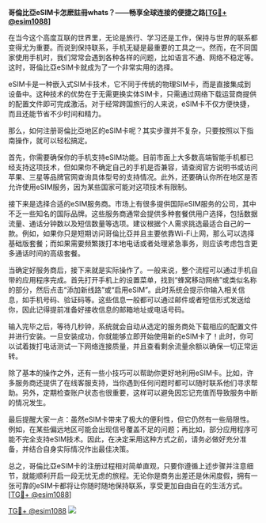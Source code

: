 **哥倫比亞eSIM卡怎麽註冊whats？——畅享全球连接的便捷之路[[TG💪+ @esim1088](https://t.me/s/esim1088)]**

在当今这个高度互联的世界里，无论是旅行、学习还是工作，保持与世界的联系都变得尤为重要。而说到保持联系，手机无疑是最重要的工具之一。然而，在不同国家使用手机时，我们常常会遇到各种各样的问题，比如语言不通、网络不稳定等。这时，哥倫比亞eSIM卡就成为了一个非常实用的选择。

eSIM卡是一种嵌入式SIM卡技术，它不同于传统的物理SIM卡，而是直接集成到设备中。这种技术的优势在于无需更换实体SIM卡，只需通过网络下载运营商提供的配置文件即可完成激活。对于经常跨国旅行的人来说，eSIM卡不仅方便快捷，而且还能节省不少时间和精力。

那么，如何注册哥倫比亞地区的eSIM卡呢？其实步骤并不复杂，只要按照以下指南操作，就可以轻松搞定。

首先，你需要确保你的手机支持eSIM功能。目前市面上大多数高端智能手机都已经支持这项技术，但如果你不确定自己的手机是否兼容，请查阅官方说明书或访问苹果、三星等品牌官网查询具体型号的支持情况。此外，还要确认你所在地区是否允许使用eSIM服务，因为某些国家可能对这项技术有限制。

接下来是选择合适的eSIM服务商。市场上有很多提供国际eSIM服务的公司，其中不乏一些知名的国际品牌。这些服务商通常会提供多种套餐供用户选择，包括数据流量、通话分钟数以及短信数量等选项。建议根据个人需求挑选最适合自己的一款。例如，如果你只是短期访问哥倫比亞并且主要依靠Wi-Fi上网，那么可以选择基础版套餐；而如果需要频繁拨打本地电话或者处理紧急事务，则应该考虑包含更多通话时间的高级套餐。

当确定好服务商后，接下来就是实际操作了。一般来说，整个流程可以通过手机自带的应用程序完成。首先打开手机上的设置菜单，找到“蜂窝移动网络”或类似名称的部分，然后点击“添加新线路”或“启用eSIM”。此时系统会提示你输入相关信息，如手机号码、验证码等。这些信息一般都可以通过邮件或者短信形式发送给你，因此记得提前准备好接收信息的邮箱地址或电话号码。

输入完毕之后，等待几秒钟，系统就会自动从选定的服务商处下载相应的配置文件并进行安装。一旦安装成功，你就能够立即开始使用新的eSIM卡了！此时，你可以试着拨打电话测试一下网络连接质量，并且查看剩余流量余额以确保一切正常运转。

除了基本的操作之外，还有一些小技巧可以帮助你更好地利用eSIM卡。比如，许多服务商还提供了在线客服支持，当你遇到任何问题时都可以随时联系他们寻求帮助。另外，定期检查账户状态也很重要，这样可以避免因忘记充值而导致服务中断的情况发生。

最后提醒大家一点：虽然eSIM卡带来了极大的便利性，但它仍然有一些局限性。例如，在某些偏远地区可能会出现信号覆盖不足的问题；再比如，部分应用程序可能不完全支持eSIM技术。因此，在决定采用这种方式之前，请务必做好充分准备，并结合自身实际情况作出最佳决策。

总之，哥倫比亞eSIM卡的注册过程相对简单直观，只要你遵循上述步骤并注意细节，就能顺利开启一段无忧无虑的旅程。无论你是商务出差还是休闲度假，拥有一张可靠的eSIM卡都将让你随时随地保持联系，享受更加自由自在的生活方式。[[TG💪+ @esim1088](https://t.me/s/esim1088)]

[TG💪+ @esim1088](https://t.me/s/esim1088) ![](https://i.postimg.cc/4NQfJmqS/Snipaste-2025-05-13-00-14-12.png)
